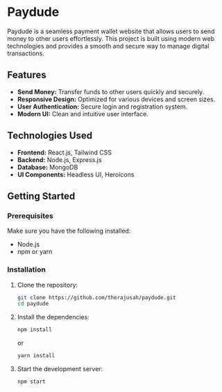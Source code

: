 

# Paydude

Paydude is a seamless payment wallet website that allows users to send money to other users effortlessly. This project is built using modern web technologies and provides a smooth and secure way to manage digital transactions.

## Features

- **Send Money:** Transfer funds to other users quickly and securely.
- **Responsive Design:** Optimized for various devices and screen sizes.
- **User Authentication:** Secure login and registration system.
- **Modern UI:** Clean and intuitive user interface.

## Technologies Used

- **Frontend:** React.js, Tailwind CSS
- **Backend:** Node.js, Express.js
- **Database:** MongoDB
- **UI Components:** Headless UI, Heroicons

## Getting Started

### Prerequisites

Make sure you have the following installed:

- Node.js
- npm or yarn

### Installation

1. Clone the repository:

   ```bash
   git clone https://github.com/therajusah/paydude.git
   cd paydude
   ```

2. Install the dependencies:

   ```bash
   npm install
   ```

   or

   ```bash
   yarn install
   ```

3. Start the development server:

   ```bash
   npm start
   ```

